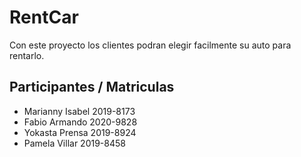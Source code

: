 # RentCar
Con este proyecto los clientes podran elegir facilmente su auto para rentarlo.


## Participantes        /    Matriculas
- Marianny Isabel           2019-8173
- Fabio Armando             2020-9828
- Yokasta Prensa            2019-8924
- Pamela Villar             2019-8458


